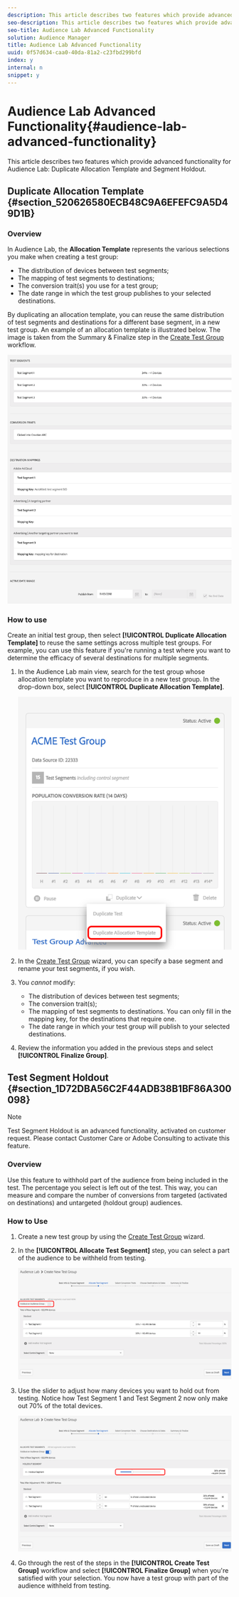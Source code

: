 ```yaml
---
description: This article describes two features which provide advanced functionality for Audience Lab  Duplicate Allocation Template and Segment Holdout.
seo-description: This article describes two features which provide advanced functionality for Audience Lab  Duplicate Allocation Template and Segment Holdout.
seo-title: Audience Lab Advanced Functionality
solution: Audience Manager
title: Audience Lab Advanced Functionality
uuid: 0f57d634-caa0-40da-81a2-c23fbd299bfd
index: y
internal: n
snippet: y
---
```


# Audience Lab Advanced Functionality{#audience-lab-advanced-functionality}

This article describes two features which provide advanced functionality for Audience Lab: Duplicate Allocation Template and Segment Holdout.

## Duplicate Allocation Template {#section_520626580ECB48C9A6EFEFC9A5D49D1B}

### Overview

<!-- 

<p>The <b>Allocation Template</b> represents how you split a test group into test segments and the way the test segments are mapped to destinations. </p>

 -->

In Audience Lab, the **Allocation Template** represents the various selections you make when creating a test group:

* The distribution of devices between test segments; 
* The mapping of test segments to destinations; 
* The conversion trait(s) you use for a test group; 
* The date range in which the test group publishes to your selected destinations.

By duplicating an allocation template, you can reuse the same distribution of test segments and destinations for a different base segment, in a new test group. An example of an allocation template is illustrated below. The image is taken from the Summary & Finalize step in the [Create Test Group](../c-features/audience-lab/audience-lab-manage-test-groups.md#task_B62EF6D2992941FAAEA84BE2EA11A55E) workflow.

![](assets/allocation_template_3.png)

<!-- 

With the option to duplicate allocation templates, you can increase your productivity when running multivariate tests as part of multivariate campaigns.

 -->

### How to use

Create an initial test group, then select **[!UICONTROL Duplicate Allocation Template]** to reuse the same settings across multiple test groups. For example, you can use this feature if you're running a test where you want to determine the efficacy of several destinations for multiple segments.

1. In the Audience Lab main view, search for the test group whose allocation template you want to reproduce in a new test group. In the drop-down box, select **[!UICONTROL Duplicate Allocation Template]**.

   ![](assets/duplicate-allocation-template.png)

1. In the [Create Test Group](../c-features/audience-lab/audience-lab-manage-test-groups.md#task_B62EF6D2992941FAAEA84BE2EA11A55E) wizard, you can specify a base segment and rename your test segments, if you wish. 
1. You *cannot* modify:

    * The distribution of devices between test segments; 
    * The conversion trait(s); 
    * The mapping of test segments to destinations. You can only fill in the mapping key, for the destinations that require one. 
    * The date range in which your test group will publish to your selected destinations.

1. Review the information you added in the previous steps and select **[!UICONTROL Finalize Group]**.

## Test Segment Holdout {#section_1D72DBA56C2F44ADB38B1BF86A300098}

>[!NOTE]
>
>Test Segment Holdout is an advanced functionality, activated on customer request. Please contact Customer Care or Adobe Consulting to activate this feature.

### Overview

Use this feature to withhold part of the audience from being included in the test. The percentage you select is left out of the test. This way, you can measure and compare the number of conversions from targeted (activated on destinations) and untargeted (holdout group) audiences.

<!-- 

<p>Note that this option is different to the control segment because it subtracts the percentage ................. You can withhold an audience group and still use a control segment. </p>

 -->

### How to Use

1. Create a new test group by using the [Create Test Group](../c-features/audience-lab/audience-lab-manage-test-groups.md#task_B62EF6D2992941FAAEA84BE2EA11A55E) wizard. 
1. In the **[!UICONTROL Allocate Test Segment]** step, you can select a part of the audience to be withheld from testing.

   ![List Item](assets/test-segment-holdout.png)

1. Use the slider to adjust how many devices you want to hold out from testing. Notice how Test Segment 1 and Test Segment 2 now only make out 70% of the total devices.

   ![](assets/test-segment-holdout-selected.png)

1. Go through the rest of the steps in the **[!UICONTROL Create Test Group]** workflow and select **[!UICONTROL Finalize Group]** when you're satisfied with your selection. You now have a test group with part of the audience withheld from testing.
